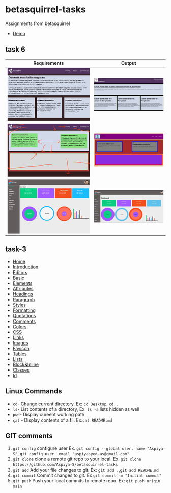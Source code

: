 # betasquirrel-tasks

Assignments from betasquirrel

- [Demo](https://aspiya-s.github.io/betasquirrel-tasks/)

## task 6

| Requirements                       | Output                             |
| ---------------------------------- | ---------------------------------- |
| ![task-1](image/task1-output.jpeg) | ![task-1](image/task1-result.JPG)  |
| ![task-2](image/task2-output.jpeg) | ![task-2](image/task2-result.JPG)  |
| ![task-4](image/task4-output.jpeg) | ![task-3](image/task-4-result.JPG) |

## task-3

- [Home](https://www.w3schools.com/html/default.asp)
- [Introduction](https://www.w3schools.com/html/html_intro.asp)
- [Editors](https://www.w3schools.com/html/html_editors.asp)
- [Basic](https://www.w3schools.com/html/html_basic.asp)
- [Elements](https://www.w3schools.com/html/html_elements.asp)
- [Attributes](https://www.w3schools.com/html/html_attributes.asp)
- [Headings](https://www.w3schools.com/html/html_headings.asp)
- [Paragraph](https://www.w3schools.com/html/html_paragraphs.asp)
- [Styles](https://www.w3schools.com/html/html_styles.asp)
- [Formatting](https://www.w3schools.com/html/html_formatting.asp)
- [Quotations](https://www.w3schools.com/html/html_quotation_elements.asp)
- [Comments](https://www.w3schools.com/html/html_comments.asp)
- [Colors](https://www.w3schools.com/html/html_colors.asp)
- [CSS](https://www.w3schools.com/html/html_css.asp)
- [Links](https://www.w3schools.com/html/html_links.asp)
- [Images](w3schools.com/html/html_images.asp)
- [Favicon](https://www.w3schools.com/html/html_favicon.asp)
- [Tables](https://www.w3schools.com/html/html_tables.asp)
- [Lists](https://www.w3schools.com/html/html_lists.asp)
- [Block&Inline](https://www.w3schools.com/html/html_blocks.asp)
- [Classes](https://www.w3schools.com/html/html_classes.asp)
- [Id](https://www.w3schools.com/html/html_id.asp)

## Linux Commands

- `cd`- Change current directory. Ex: `cd Desktop`, `cd..`
- `ls`- List contents of a directory, Ex: `ls -a` lists hidden as well
- `pwd`- Display cureent working path
- `çat` - Display contents of a fil. Ex:`cat README.md`

## GIT comments

1. `git config` configure user Ex. `git config --global user. name "Aspiya-S"`, `git config user. email "aspiyasyed.as@gmail.com"`
2. `git clone` clone a remote git repo to your local. Ex. `git clone https://github.com/Aspiya-S/betasquirrel-tasks`
3. `git add` Add your file changes to git. Ex: `git add .`,`git add README.md`
4. `git commit` Commit changes to git. Ex `git commit -m "Initial commit"`
5. `git push` Push your local commits to remote repo. Ex: `git push origin main`

[def]: https://aspiya-s.github.io/betasquirrel-tasks/
